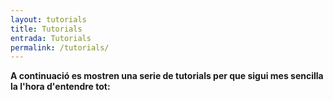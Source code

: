 ```yaml
---
layout: tutorials
title: Tutorials
entrada: Tutorials
permalink: /tutorials/
---
```


**A continuació es mostren una serie de tutorials per que sigui mes
sencilla la l'hora d'entendre tot:**
